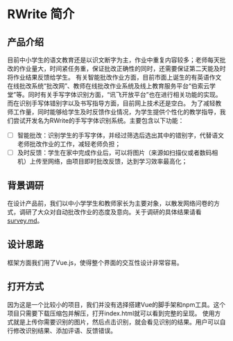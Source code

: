  # RWrite 简介
 ## 产品介绍
  目前中小学生的语文教育还是以识文断字为主，作业中重复内容较多；老师每天批改的作业量大，时间紧任务重，保证批改正确性的同时，还需要保证第二天能及时将作业结果反馈给学生。
  有关智能批改作业方面，目前市面上诞生的有英语作文在线批改系统“批改网”、教师在线批改作业系统及线上教育服务平台“伯索云学堂”等。同时有关手写字体识别方面，“讯飞开放平台”也在进行相关功能的实现。而在识别手写体错别字以及书写指导方面，目前网上技术还是空白。
  为了减轻教师工作量，同时能够给学生及时反馈作业情况，为学生提供个性化的教学指导，我们尝试开发名为RWrite的手写字体识别系统。主要包含以下功能：
  
- [ ] 智能批改：识别学生的手写字体，并经过筛选后选出其中的错别字，代替语文老师批改作业的工作，减轻老师负担；
- [ ] 及时反馈：学生在家中完成作业后，可以将图片（来源如扫描仪或者数码相机）上传至网络，由项目即时批改反馈，达到学习效率最高化；
 ## 背景调研
   在设计产品前，我们以中小学学生和教师家长为主要对象，以散发网络问卷的方式，调研了大众对自动批改作业的态度及意向。关于调研的具体结果请看 [survey.md](https://github.com/llIllIllIlllIll/SE100-final/blob/master/survey.md)。
 ## 设计思路
   框架方面我们用了Vue.js，使得整个界面的交互性设计非常容易。
 ## 打开方式
   因为这是一个比较小的项目，我们并没有选择搭建Vue的脚手架和npm工具。这个项目只需要下载压缩包并解压，打开index.html就可以看到完整的呈现。
   使用方式就是上传你需要识别的图片，然后点击识别，就会看见识别的结果。用户可以自行修改识别结果、添加评语、反馈错误。
